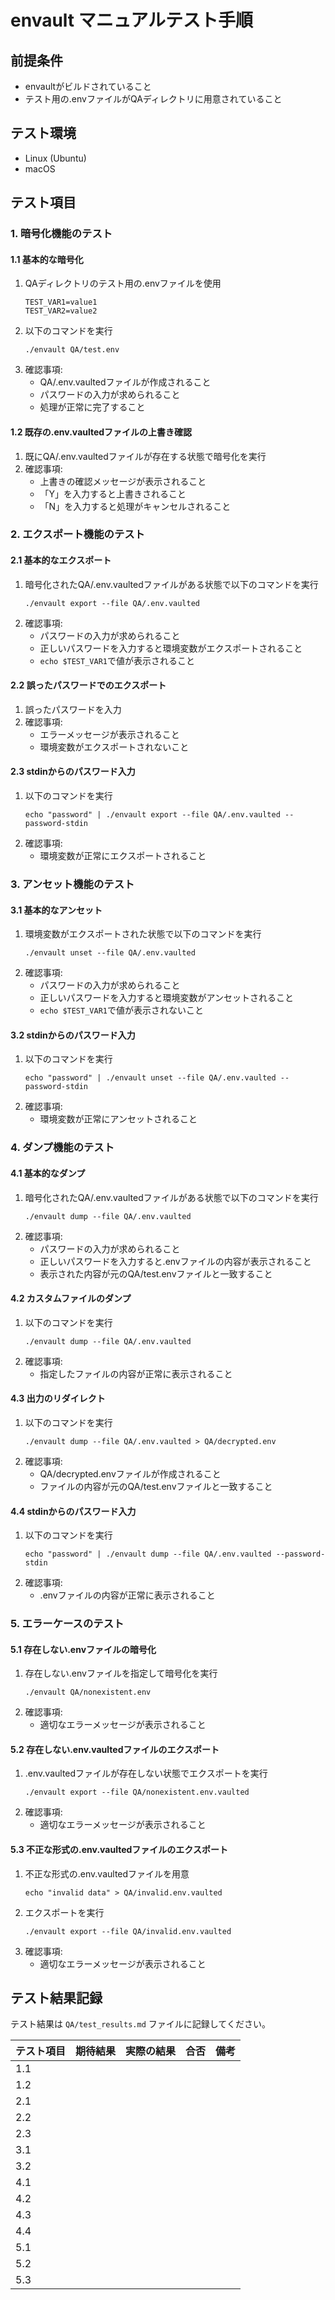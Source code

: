 # envault マニュアルテスト手順

## 前提条件
- envaultがビルドされていること
- テスト用の.envファイルがQAディレクトリに用意されていること

## テスト環境
- Linux (Ubuntu)
- macOS

## テスト項目

### 1. 暗号化機能のテスト

#### 1.1 基本的な暗号化
1. QAディレクトリのテスト用の.envファイルを使用
   ```
   TEST_VAR1=value1
   TEST_VAR2=value2
   ```
2. 以下のコマンドを実行
   ```
   ./envault QA/test.env
   ```
3. 確認事項:
   - QA/.env.vaultedファイルが作成されること
   - パスワードの入力が求められること
   - 処理が正常に完了すること

#### 1.2 既存の.env.vaultedファイルの上書き確認
1. 既にQA/.env.vaultedファイルが存在する状態で暗号化を実行
2. 確認事項:
   - 上書きの確認メッセージが表示されること
   - 「Y」を入力すると上書きされること
   - 「N」を入力すると処理がキャンセルされること

### 2. エクスポート機能のテスト

#### 2.1 基本的なエクスポート
1. 暗号化されたQA/.env.vaultedファイルがある状態で以下のコマンドを実行
   ```
   ./envault export --file QA/.env.vaulted
   ```
2. 確認事項:
   - パスワードの入力が求められること
   - 正しいパスワードを入力すると環境変数がエクスポートされること
   - `echo $TEST_VAR1`で値が表示されること

#### 2.2 誤ったパスワードでのエクスポート
1. 誤ったパスワードを入力
2. 確認事項:
   - エラーメッセージが表示されること
   - 環境変数がエクスポートされないこと

#### 2.3 stdinからのパスワード入力
1. 以下のコマンドを実行
   ```
   echo "password" | ./envault export --file QA/.env.vaulted --password-stdin
   ```
2. 確認事項:
   - 環境変数が正常にエクスポートされること

### 3. アンセット機能のテスト

#### 3.1 基本的なアンセット
1. 環境変数がエクスポートされた状態で以下のコマンドを実行
   ```
   ./envault unset --file QA/.env.vaulted
   ```
2. 確認事項:
   - パスワードの入力が求められること
   - 正しいパスワードを入力すると環境変数がアンセットされること
   - `echo $TEST_VAR1`で値が表示されないこと

#### 3.2 stdinからのパスワード入力
1. 以下のコマンドを実行
   ```
   echo "password" | ./envault unset --file QA/.env.vaulted --password-stdin
   ```
2. 確認事項:
   - 環境変数が正常にアンセットされること

### 4. ダンプ機能のテスト

#### 4.1 基本的なダンプ
1. 暗号化されたQA/.env.vaultedファイルがある状態で以下のコマンドを実行
   ```
   ./envault dump --file QA/.env.vaulted
   ```
2. 確認事項:
   - パスワードの入力が求められること
   - 正しいパスワードを入力すると.envファイルの内容が表示されること
   - 表示された内容が元のQA/test.envファイルと一致すること

#### 4.2 カスタムファイルのダンプ
1. 以下のコマンドを実行
   ```
   ./envault dump --file QA/.env.vaulted
   ```
2. 確認事項:
   - 指定したファイルの内容が正常に表示されること

#### 4.3 出力のリダイレクト
1. 以下のコマンドを実行
   ```
   ./envault dump --file QA/.env.vaulted > QA/decrypted.env
   ```
2. 確認事項:
   - QA/decrypted.envファイルが作成されること
   - ファイルの内容が元のQA/test.envファイルと一致すること

#### 4.4 stdinからのパスワード入力
1. 以下のコマンドを実行
   ```
   echo "password" | ./envault dump --file QA/.env.vaulted --password-stdin
   ```
2. 確認事項:
   - .envファイルの内容が正常に表示されること

### 5. エラーケースのテスト

#### 5.1 存在しない.envファイルの暗号化
1. 存在しない.envファイルを指定して暗号化を実行
   ```
   ./envault QA/nonexistent.env
   ```
2. 確認事項:
   - 適切なエラーメッセージが表示されること

#### 5.2 存在しない.env.vaultedファイルのエクスポート
1. .env.vaultedファイルが存在しない状態でエクスポートを実行
   ```
   ./envault export --file QA/nonexistent.env.vaulted
   ```
2. 確認事項:
   - 適切なエラーメッセージが表示されること

#### 5.3 不正な形式の.env.vaultedファイルのエクスポート
1. 不正な形式の.env.vaultedファイルを用意
   ```
   echo "invalid data" > QA/invalid.env.vaulted
   ```
2. エクスポートを実行
   ```
   ./envault export --file QA/invalid.env.vaulted
   ```
3. 確認事項:
   - 適切なエラーメッセージが表示されること

## テスト結果記録

テスト結果は `QA/test_results.md` ファイルに記録してください。

| テスト項目 | 期待結果 | 実際の結果 | 合否 | 備考 |
|------------|----------|------------|------|------|
| 1.1        |          |            |      |      |
| 1.2        |          |            |      |      |
| 2.1        |          |            |      |      |
| 2.2        |          |            |      |      |
| 2.3        |          |            |      |      |
| 3.1        |          |            |      |      |
| 3.2        |          |            |      |      |
| 4.1        |          |            |      |      |
| 4.2        |          |            |      |      |
| 4.3        |          |            |      |      |
| 4.4        |          |            |      |      |
| 5.1        |          |            |      |      |
| 5.2        |          |            |      |      |
| 5.3        |          |            |      |      |
